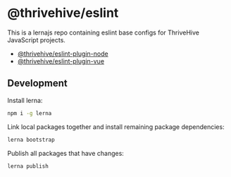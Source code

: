 # @thrivehive/eslint

This is a lernajs repo containing eslint base configs for ThriveHive JavaScript projects.

- [@thrivehive/eslint-plugin-node](./packages/eslint-plugin-node)
- [@thrivehive/eslint-plugin-vue](./packages/eslint-plugin-vue)

## Development

Install lerna:
```bash
npm i -g lerna
```

Link local packages together and install remaining package dependencies:
```bash
lerna bootstrap
```

Publish all packages that have changes:
```bash
lerna publish
```
